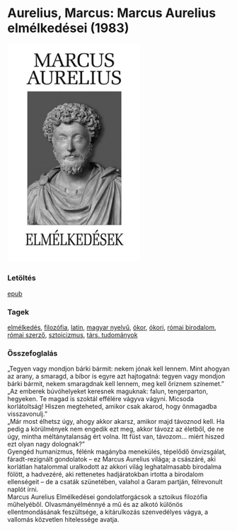 # <a name="id_856">Aurelius, Marcus: Marcus Aurelius elmélkedései (1983)</a>
<img src="https://github.com/BercziSandor/calibre_lib/raw/main/libs/main/Aurelius%2C%20Marcus/Marcus%20Aurelius%20elmelkedesei%20%28856%29/cover.jpg" alt="cover" width="300"/>

### Letöltés
[epub](https://github.com/BercziSandor/calibre_lib/raw/main/libs/main/Aurelius%2C%20Marcus/Marcus%20Aurelius%20elmelkedesei%20%28856%29/Marcus%20Aurelius%20elmelkedesei%20-%20Aurelius%2C%20Marcus.epub)

### Tagek
[elmélkedés](https://github.com/berczisandor/calibre_lib/libs/main/_tags/elm%c3%a9lked%c3%a9s.md), [filozófia](https://github.com/berczisandor/calibre_lib/libs/main/_tags/filoz%c3%b3fia.md), [latin](https://github.com/berczisandor/calibre_lib/libs/main/_tags/latin.md), [magyar nyelvű](https://github.com/berczisandor/calibre_lib/libs/main/_tags/magyar%20nyelv%c5%b1.md), [ókor](https://github.com/berczisandor/calibre_lib/libs/main/_tags/%c3%b3kor.md), [ókori](https://github.com/berczisandor/calibre_lib/libs/main/_tags/%c3%b3kori.md), [római birodalom](https://github.com/berczisandor/calibre_lib/libs/main/_tags/r%c3%b3mai%20birodalom.md), [római szerző](https://github.com/berczisandor/calibre_lib/libs/main/_tags/r%c3%b3mai%20szerz%c5%91.md), [sztoicizmus](https://github.com/berczisandor/calibre_lib/libs/main/_tags/sztoicizmus.md), [társ. tudományok](https://github.com/berczisandor/calibre_lib/libs/main/_tags/t%c3%a1rs.%20tudom%c3%a1nyok.md)

### Összefoglalás
<div>
<p>„Tegyen ​vagy mondjon bárki bármit: nekem jónak kell lennem. Mint ahogyan az arany, a smaragd, a bíbor is egyre azt hajtogatná: tegyen vagy mondjon bárki bármit, nekem smaragdnak kell lennem, meg kell őriznem színemet.”<br>„Az emberek búvóhelyeket keresnek maguknak: falun, tengerparton, hegyeken. Te magad is szoktál effélére vágyva vágyni. Micsoda korlátoltság! Hiszen megteheted, amikor csak akarod, hogy önmagadba visszavonulj.”<br>„Már most élhetsz úgy, ahogy akkor akarsz, amikor majd távoznod kell. Ha pedig a körülmények nem engedik ezt meg, akkor távozz az életből, de ne úgy, mintha méltánytalanság ért volna. Itt füst van, távozom… miért hiszed ezt olyan nagy dolognak?”<br>Gyengéd humanizmus, félénk magányba menekülés, tépelődő önvizsgálat, fáradt-rezignált gondolatok – ez Marcus Aurelius világa; a császáré, aki korlátlan hatalommal uralkodott az akkori világ leghatalmasabb birodalma fölött, a hadvezéré, aki rettenetes hadjáratokban irtotta a birodalom ellenségeit – de a csaták szünetében, valahol a Garam partján, félrevonult naplót írni.<br>Marcus Aurelius Elmélkedései gondolatforgácsok a sztoikus filozófia műhelyéből. Olvasmányélménnyé a mű és az alkotó különös ellentmondásának feszültsége, a kitárulkozás szenvedélyes vágya, a vallomás közvetlen hitelessége avatja.</p></div>


